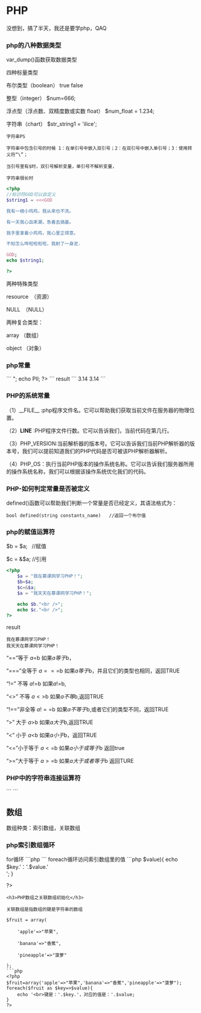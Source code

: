 # PHP
没想到，搞了半天，我还是要学php，QAQ

<h3>php的八种数据类型</h3>

var_dump()函数获取数据类型

四种标量类型

布尔类型（boolean） true false

整型（integer）  $num=666;

浮点型（浮点数、双精度数或实数 float） $num_float = 1.234; 

字符串（chart） $str_string1 = 'ilice';

    字符串PS

    字符串中包含引号的时候 1：在单引号中嵌入双引号；2：在双引号中嵌入单引号；3：使用转义符“\”；

    当引号里有$时，双引号解析变量，单引号不解析变量，

    字符串很长时
```php
<?php 
//标识符GOD可以自定义
$string1 = <<<GOD

我有一根小鸡鸡，我从来也不洗。

有一天我心血来潮，急着去搞基。

我手里拿着小鸡鸡，我心里正得意。

不知怎么哗啦啦啦啦，我射了一身泥.

GOD;
echo $string1;

?>
```
两种特殊类型

resource　（资源）

NULL　（NULL）

两种复合类型：

array （数组）

object （对象）


<h3>php常量</h3>
```
<?php
$p = "PII";
define("PI",3.14);
define($p,3.14);
echo PI;
echo "<br />";
echo PII;
?>
```
result
```
3.14
3.14
```
<h3>PHP的系统常量</h3>
（1）__FILE__ :php程序文件名。它可以帮助我们获取当前文件在服务器的物理位置。

（2）__LINE__ :PHP程序文件行数。它可以告诉我们，当前代码在第几行。

（3）PHP_VERSION:当前解析器的版本号。它可以告诉我们当前PHP解析器的版本号，我们可以提前知道我们的PHP代码是否可被该PHP解析器解析。

（4）PHP_OS：执行当前PHP版本的操作系统名称。它可以告诉我们服务器所用的操作系统名称，我们可以根据该操作系统优化我们的代码。

<h3>PHP-如何判定常量是否被定义</h3>

defined()函数可以帮助我们判断一个常量是否已经定义，其语法格式为：
```
bool defined(string constants_name)   //返回一个布尔值
```
<h3>php的赋值运算符</h3>

$b = $a;   //赋值

$c = &$a;  //引用
```php
<?php 
    $a = "我在慕课网学习PHP！";
	$b=$a;
	$c=&$a;
	$a = "我天天在慕课网学习PHP！";
	
	echo $b."<br />";
	echo $c."<br />";
?>
```
result
```
我在慕课网学习PHP！
我天天在慕课网学习PHP！
```
“==”等于 $a=$b 如果$a等于$b，

“===”全等于 $a===$b 如果$a等于$b，并且它们的类型也相同，返回TRUE

“!=” 不等 $a!=$b 如果$a!=$b,

“<>” 不等 $a<>$b 如果$a不等$b,返回TRUE

“!==”非全等 $a!==$b 如果$a不等于$b,或者它们的类型不同，返回TRUE

“>” 大于 $a>$b 如果$a大于$b,返回TRUE

“<” 小于 $a<$b 如果$a小于$b，返回TRUE

“<=”小于等于 $a<=$b 如果$a小于或等于$b 返回true

“>=”大于等于 $a>=$b 如果$a大于或者等于$b 返回TURE

<h3>PHP中的字符串连接运算符</h3>
```
<?php
    $a = "先生您好";
	$tip = $a."欢迎您光临红浪漫！";
    $b = "拖鞋手牌拿好";	
    $b .= "上楼请右转";
?>
```



<h2>数组</h2>
数组种类：索引数组，关联数组

<h3>php索引数组循环</h3>
for循环
```php
<?php
$fruit=array('苹果','香蕉','菠萝');
for($i=0;$i<3;$i++){
  echo $fruit[$i];
}
?>
```
foreach循环访问索引数组里的值
```php
<?php
$fruit=array('苹果','香蕉','菠萝');
foreach($fruit as $key=>$value){
    echo $key.'：'.$value.'<br>';
}

?>
```
<h3>PHP数组之关联数组初始化</h3>

关联数组是指数组的键是字符串的数组

$fruit = array(

    'apple'=>"苹果",

    'banana'=>"香蕉",

    'pineapple'=>"菠萝"

); 
```php
<?php
$fruit=array('apple'=>"苹果",'banana'=>"香蕉",'pineapple'=>"菠萝");
foreach($fruit as $key=>$value){
    echo '<br>键是：'.$key.'，对应的值是：'.$value;
}
?>
```















